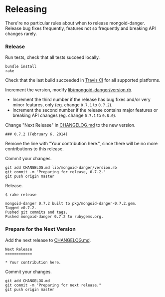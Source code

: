 # Releasing

There're no particular rules about when to release mongoid-danger. Release bug fixes frequently, features not so frequently and breaking API changes rarely.

### Release

Run tests, check that all tests succeed locally.

```
bundle install
rake
```

Check that the last build succeeded in [Travis CI](https://travis-ci.org/mongoid/mongoid-danger) for all supported platforms.

Increment the version, modify [lib/mongoid-danger/version.rb](lib/mongoid-danger/version.rb).

*  Increment the third number if the release has bug fixes and/or very minor features, only (eg. change `0.7.1` to `0.7.2`).
*  Increment the second number if the release contains major features or breaking API changes (eg. change `0.7.1` to `0.8.0`).

Change "Next Release" in [CHANGELOG.md](CHANGELOG.md) to the new version.

```
### 0.7.2 (February 6, 2014)
```

Remove the line with "Your contribution here.", since there will be no more contributions to this release.

Commit your changes.

```
git add CHANGELOG.md lib/mongoid-danger/version.rb
git commit -m "Preparing for release, 0.7.2."
git push origin master
```

Release.

```
$ rake release

mongoid-danger 0.7.2 built to pkg/mongoid-danger-0.7.2.gem.
Tagged v0.7.2.
Pushed git commits and tags.
Pushed mongoid-danger 0.7.2 to rubygems.org.
```

### Prepare for the Next Version

Add the next release to [CHANGELOG.md](CHANGELOG.md).

```
Next Release
============

* Your contribution here.
```

Commit your changes.

```
git add CHANGELOG.md
git commit -m "Preparing for next release."
git push origin master
```
